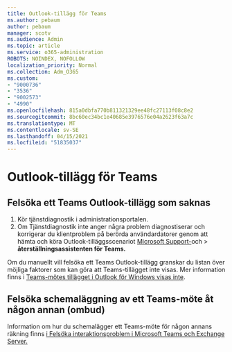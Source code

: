 ```yaml
---
title: Outlook-tillägg för Teams
ms.author: pebaum
author: pebaum
manager: scotv
ms.audience: Admin
ms.topic: article
ms.service: o365-administration
ROBOTS: NOINDEX, NOFOLLOW
localization_priority: Normal
ms.collection: Adm_O365
ms.custom:
- "9000736"
- "3536"
- "9002573"
- "4990"
ms.openlocfilehash: 815a0dbfa770b811321329ee48fc27113f08c8e2
ms.sourcegitcommit: 8bc60ec34bc1e40685e3976576e04a2623f63a7c
ms.translationtype: MT
ms.contentlocale: sv-SE
ms.lasthandoff: 04/15/2021
ms.locfileid: "51835037"
---
```

# <a name="teams-outlook-add-in"></a>Outlook-tillägg för Teams

## <a name="to-troubleshoot-a-missing-teams-outlook-add-in"></a>Felsöka ett Teams Outlook-tillägg som saknas

1. Kör tjänstdiagnostik i administrationsportalen. 
2. Om Tjänstdiagnostik inte anger några problem diagnostiserar och korrigerar du klientproblem på berörda användardatorer genom att hämta och köra Outlook-tilläggsscenariot [Microsoft Support-](https://aka.ms/SaRA-TeamsAddInScenario)och  >  **återställningsassistenten för Teams.**

Om du manuellt vill felsöka ett Teams Outlook-tillägg granskar du listan över möjliga faktorer som kan göra att Teams-tillägget inte visas. Mer information finns i [Teams-mötes tillägget i Outlook för Windows visas inte](https://docs.microsoft.com/microsoftteams/teams-add-in-for-outlook#teams-meeting-add-in-in-outlook-for-windows-does-not-show).

## <a name="to-troubleshoot-scheduling-a-teams-meeting-on-behalf-of-someone-else-delegate"></a>Felsöka schemaläggning av ett Teams-möte åt någon annan (ombud)

Information om hur du schemalägger ett Teams-möte för någon annans räkning finns [i Felsöka interaktionsproblem i Microsoft Teams och Exchange Server.](https://docs.microsoft.com/microsoftteams/troubleshoot/known-issues/teams-exchange-interaction-issue)
